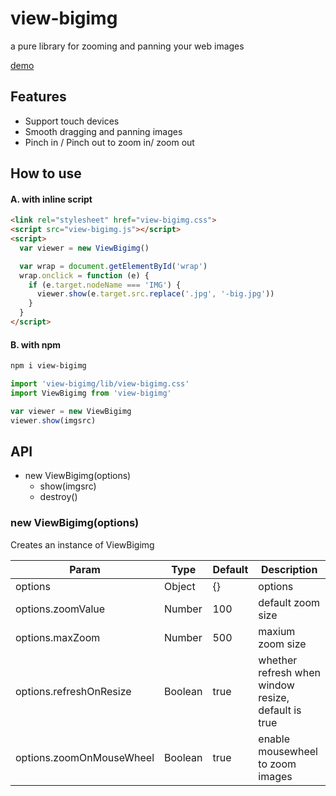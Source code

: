 # view-bigimg

a pure library for zooming and panning your web images

[demo](http://newming.cn/view-bigimg/demo/)

## Features

- Support touch devices
- Smooth dragging and panning images
- Pinch in / Pinch out to zoom in/ zoom out

## How to use

#### A. with inline script

```html
<link rel="stylesheet" href="view-bigimg.css">
<script src="view-bigimg.js"></script>
<script>
  var viewer = new ViewBigimg()

  var wrap = document.getElementById('wrap')
  wrap.onclick = function (e) {
    if (e.target.nodeName === 'IMG') {
      viewer.show(e.target.src.replace('.jpg', '-big.jpg'))
    }
  }
</script>
```

#### B. with npm

```bash
npm i view-bigimg
```

```js
import 'view-bigimg/lib/view-bigimg.css'
import ViewBigimg from 'view-bigimg'

var viewer = new ViewBigimg
viewer.show(imgsrc)
```

## API

- new ViewBigimg(options)
  - show(imgsrc)
  - destroy()

### new ViewBigimg(options)

Creates an instance of ViewBigimg

| Param | Type | Default | Description |
| ---- | ---- | ---- | ---- |
| options | Object | {} | options |
| options.zoomValue | Number | 100 | default zoom size |
| options.maxZoom | Number | 500 | maxium zoom size |
| options.refreshOnResize | Boolean | true | whether refresh when window resize, default is true |
| options.zoomOnMouseWheel | Boolean | true | enable mousewheel to zoom images |